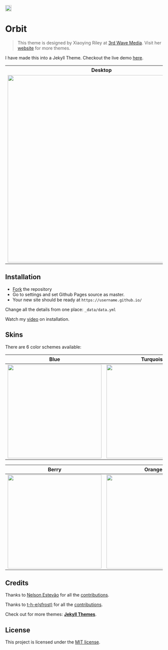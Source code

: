 <a href="https://jekyll-themes.com">
<img src="https://img.shields.io/badge/featured%20on-JT-red.svg" height="20" alt="Jekyll Themes Shield" >
</a>

# Orbit
> This theme is designed by Xiaoying Riley at [3rd Wave Media](http://themes.3rdwavemedia.com/).
> Visit her [website](http://themes.3rdwavemedia.com/) for more themes.

I have made this into a Jekyll Theme. Checkout the live demo [here](https://spencer-sullivan.com/).

<table>
  <tr>
    <th>Desktop</th>
    <th>Mobile</th>
  </tr>
  <tr>
    <td>
        <img src="https://spencer-sullivan.com/assets/images/desktop.png?raw=true" width="600"/>
    </td>
    <td>
        <img src="https://spencer-sullivan.com/assets/images/mobile.png?raw=true" width="250"/>
    </td>
  </tr>
</table>

## Installation

* [Fork](https://github.com/sharu725/fork) the repository
* Go to settings and set Github Pages source as master.
* Your new site should be ready at `https://username.github.io/`

Change all the details from one place: ``_data/data.yml``

Watch my [video](https://www.youtube.com/embed/T2nx6tj-ZH4) on installation.

## Skins

There are 6 color schemes available:

| Blue | Turquoise | Green |
|---------|---------|---------|
| <img src="https://spencer-sullivan.com/assets/images/blue.jpg" width="300"/> | <img src="https://spencer-sullivan.com/assets/images/turquoise.jpg" width="300"/> | <img src="https://spencer-sullivan.com/assets/images/green.jpg" width="300"/> |

| Berry | Orange | Ceramic |
|---------|---------|---------|
| <img src="https://spencer-sullivan.com/assets/images/berry.jpg" width="300"/> | <img src="https://spencer-sullivan.com/assets/images/orange.jpg" width="300"/> | <img src="https://spencer-sullivan.com/assets/images/ceramic.jpg" width="300"/> |

## Credits

Thanks to [Nelson Estevão](https://github.com/nelsonmestevao) for all the [contributions](https://github.com/sharu725/commits?author=nelsonmestevao).

Thanks to [t-h-e(sfrost)](https://github.com/t-h-e) for all the [contributions](https://github.com/sharu725/commits?author=t-h-e).

Check out for more themes: [**Jekyll Themes**](http://jekyll-themes.com).

## License

This project is licensed under the [MIT license](LICENSE.txt).
